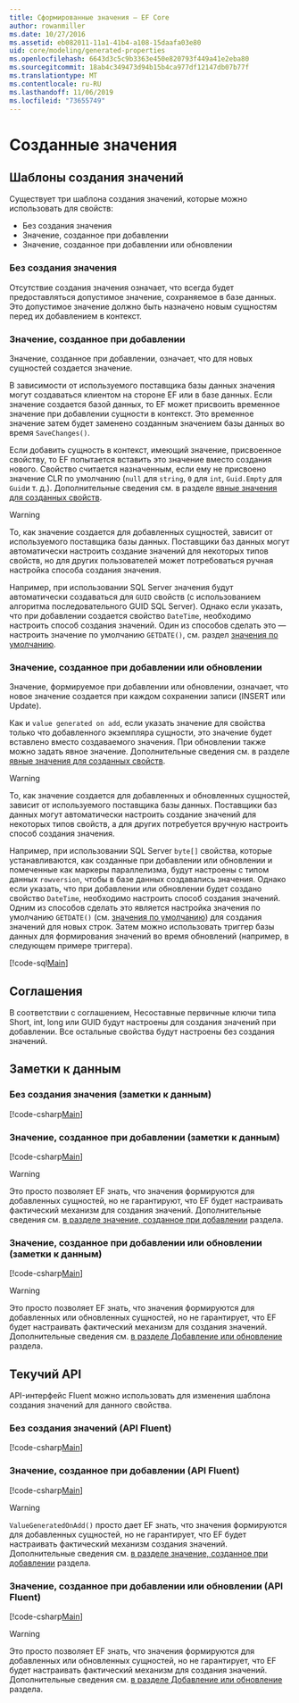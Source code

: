 ```yaml
---
title: Сформированные значения — EF Core
author: rowanmiller
ms.date: 10/27/2016
ms.assetid: eb082011-11a1-41b4-a108-15daafa03e80
uid: core/modeling/generated-properties
ms.openlocfilehash: 6643d3c5c9b3363e450e820793f449a41e2eba80
ms.sourcegitcommit: 18ab4c349473d94b15b4ca977df12147db07b77f
ms.translationtype: MT
ms.contentlocale: ru-RU
ms.lasthandoff: 11/06/2019
ms.locfileid: "73655749"
---
```

# <a name="generated-values"></a>Созданные значения

## <a name="value-generation-patterns"></a>Шаблоны создания значений

Существует три шаблона создания значений, которые можно использовать для свойств:

* Без создания значения
* Значение, созданное при добавлении
* Значение, созданное при добавлении или обновлении

### <a name="no-value-generation"></a>Без создания значения

Отсутствие создания значения означает, что всегда будет предоставляться допустимое значение, сохраняемое в базе данных. Это допустимое значение должно быть назначено новым сущностям перед их добавлением в контекст.

### <a name="value-generated-on-add"></a>Значение, созданное при добавлении

Значение, созданное при добавлении, означает, что для новых сущностей создается значение.

В зависимости от используемого поставщика базы данных значения могут создаваться клиентом на стороне EF или в базе данных. Если значение создается базой данных, то EF может присвоить временное значение при добавлении сущности в контекст. Это временное значение затем будет заменено созданным значением базы данных во время `SaveChanges()`.

Если добавить сущность в контекст, имеющий значение, присвоенное свойству, то EF попытается вставить это значение вместо создания нового. Свойство считается назначенным, если ему не присвоено значение CLR по умолчанию (`null` для `string`, `0` для `int`, `Guid.Empty` для `Guid`и т. д.). Дополнительные сведения см. в разделе [явные значения для созданных свойств](../saving/explicit-values-generated-properties.md).

> [!WARNING]  
> То, как значение создается для добавленных сущностей, зависит от используемого поставщика базы данных. Поставщики баз данных могут автоматически настроить создание значений для некоторых типов свойств, но для других пользователей может потребоваться ручная настройка способа создания значения.
>
> Например, при использовании SQL Server значения будут автоматически создаваться для `GUID` свойств (с использованием алгоритма последовательного GUID SQL Server). Однако если указать, что при добавлении создается свойство `DateTime`, необходимо настроить способ создания значений. Один из способов сделать это — настроить значение по умолчанию `GETDATE()`, см. раздел [значения по умолчанию](relational/default-values.md).

### <a name="value-generated-on-add-or-update"></a>Значение, созданное при добавлении или обновлении

Значение, формируемое при добавлении или обновлении, означает, что новое значение создается при каждом сохранении записи (INSERT или Update).

Как и `value generated on add`, если указать значение для свойства только что добавленного экземпляра сущности, это значение будет вставлено вместо создаваемого значения. При обновлении также можно задать явное значение. Дополнительные сведения см. в разделе [явные значения для созданных свойств](../saving/explicit-values-generated-properties.md).

> [!WARNING]
> То, как значение создается для добавленных и обновленных сущностей, зависит от используемого поставщика базы данных. Поставщики баз данных могут автоматически настроить создание значений для некоторых типов свойств, а для других потребуется вручную настроить способ создания значения.
>
> Например, при использовании SQL Server `byte[]` свойства, которые устанавливаются, как созданные при добавлении или обновлении и помеченные как маркеры параллелизма, будут настроены с типом данных `rowversion`, чтобы в базе данных создавались значения. Однако если указать, что при добавлении или обновлении будет создано свойство `DateTime`, необходимо настроить способ создания значений. Одним из способов сделать это является настройка значения по умолчанию `GETDATE()` (см. [значения по умолчанию](relational/default-values.md)) для создания значений для новых строк. Затем можно использовать триггер базы данных для формирования значений во время обновлений (например, в следующем примере триггера).
>
> [!code-sql[Main](../../../samples/core/Modeling/FluentAPI/ValueGeneratedOnAddOrUpdate.sql)]

## <a name="conventions"></a>Соглашения

В соответствии с соглашением, Несоставные первичные ключи типа Short, int, long или GUID будут настроены для создания значений при добавлении. Все остальные свойства будут настроены без создания значений.

## <a name="data-annotations"></a>Заметки к данным

### <a name="no-value-generation-data-annotations"></a>Без создания значения (заметки к данным)

[!code-csharp[Main](../../../samples/core/Modeling/DataAnnotations/ValueGeneratedNever.cs#Sample)]

### <a name="value-generated-on-add-data-annotations"></a>Значение, созданное при добавлении (заметки к данным)

[!code-csharp[Main](../../../samples/core/Modeling/DataAnnotations/ValueGeneratedOnAdd.cs#Sample)]

> [!WARNING]  
> Это просто позволяет EF знать, что значения формируются для добавленных сущностей, но не гарантируют, что EF будет настраивать фактический механизм для создания значений. Дополнительные сведения см. [в разделе значение, созданное при добавлении](#value-generated-on-add) раздела.

### <a name="value-generated-on-add-or-update-data-annotations"></a>Значение, созданное при добавлении или обновлении (заметки к данным)

[!code-csharp[Main](../../../samples/core/Modeling/DataAnnotations/ValueGeneratedOnAddOrUpdate.cs#Sample)]

> [!WARNING]  
> Это просто позволяет EF знать, что значения формируются для добавленных или обновленных сущностей, но не гарантирует, что EF будет настраивать фактический механизм для создания значений. Дополнительные сведения см. [в разделе Добавление или обновление](#value-generated-on-add-or-update) раздела.

## <a name="fluent-api"></a>Текучий API

API-интерфейс Fluent можно использовать для изменения шаблона создания значений для данного свойства.

### <a name="no-value-generation-fluent-api"></a>Без создания значений (API Fluent)

[!code-csharp[Main](../../../samples/core/Modeling/FluentAPI/ValueGeneratedNever.cs#Sample)]

### <a name="value-generated-on-add-fluent-api"></a>Значение, созданное при добавлении (API Fluent)

[!code-csharp[Main](../../../samples/core/Modeling/FluentAPI/ValueGeneratedOnAdd.cs#Sample)]

> [!WARNING]  
> `ValueGeneratedOnAdd()` просто дает EF знать, что значения формируются для добавленных сущностей, но не гарантирует, что EF будет настраивать фактический механизм создания значений.  Дополнительные сведения см. [в разделе значение, созданное при добавлении](#value-generated-on-add) раздела.

### <a name="value-generated-on-add-or-update-fluent-api"></a>Значение, созданное при добавлении или обновлении (API Fluent)

[!code-csharp[Main](../../../samples/core/Modeling/FluentAPI/ValueGeneratedOnAddOrUpdate.cs#Sample)]

> [!WARNING]  
> Это просто позволяет EF знать, что значения формируются для добавленных или обновленных сущностей, но не гарантирует, что EF будет настраивать фактический механизм для создания значений. Дополнительные сведения см. [в разделе Добавление или обновление](#value-generated-on-add-or-update) раздела.

